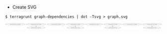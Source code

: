* Create SVG
```bach
$ terragrunt graph-dependencies | dot -Tsvg > graph.svg
```

![Alt text](graph.svg)
